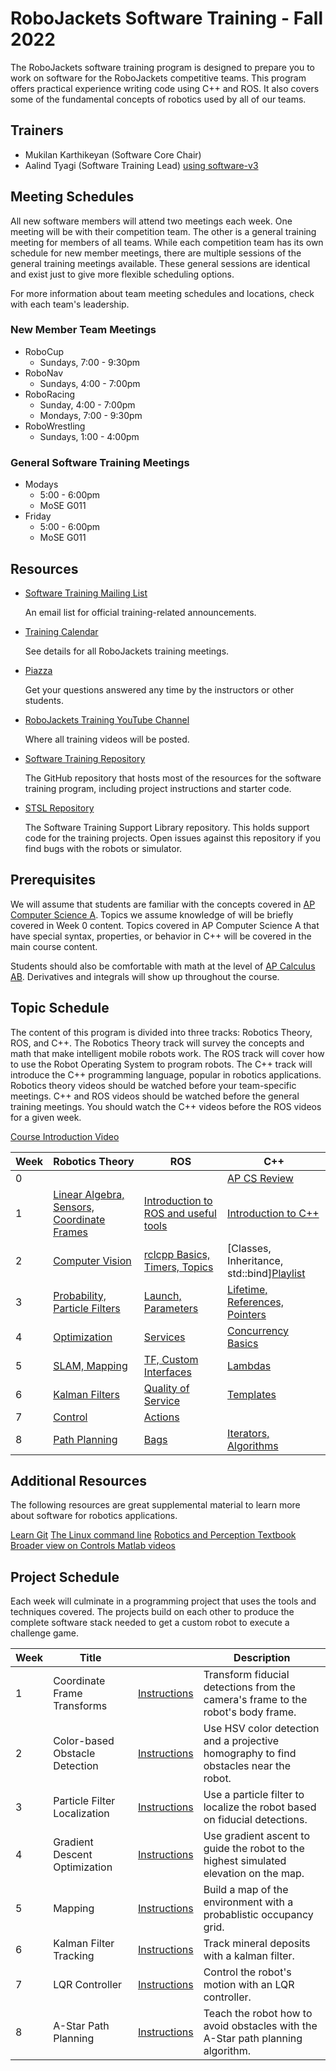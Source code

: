# RoboJackets Software Training - Fall 2022

The RoboJackets software training program is designed to prepare you to work on software for the RoboJackets competitive teams. This program offers practical experience writing code using C++ and ROS. It also covers some of the fundamental concepts of robotics used by all of our teams.

## Trainers
- Mukilan Karthikeyan (Software Core Chair)
- Aalind Tyagi (Software Training Lead) [using software-v3](https://github.com/RoboJackets/software-training-v3)


## Meeting Schedules

All new software members will attend two meetings each week. One meeting will be with their competition team. The other is a general training meeting for members of all teams. While each competition team has its own schedule for new member meetings, there are multiple sessions of the general training meetings available. These general sessions are identical and exist just to give more flexible scheduling options.

For more information about team meeting schedules and locations, check with each team's leadership.

### New Member Team Meetings
- RoboCup
  - Sundays, 7:00 - 9:30pm
- RoboNav
  - Sundays, 4:00 - 7:00pm
- RoboRacing
  - Sunday, 4:00 - 7:00pm
  - Mondays, 7:00 - 9:30pm
- RoboWrestling
  - Sundays, 1:00 - 4:00pm


### General Software Training Meetings
- Modays
  - 5:00 - 6:00pm
  - MoSE G011
- Friday
  - 5:00 - 6:00pm
  - MoSE G011

## Resources

- [Software Training Mailing List](https://lists.gatech.edu/sympa/robojackets-training-sw)

  An email list for official training-related announcements.

- [Training Calendar](https://robojackets.org/calendar/action~month/cat_ids~12/request_format~html/)

  See details for all RoboJackets training meetings.

- [Piazza](https://piazza.com/class/l7889f6vhrf1nv)

  Get your questions answered any time by the instructors or other students.

- [RoboJackets Training YouTube Channel](https://www.youtube.com/channel/UCh3TLV-vQzzcWGQ4u2jsMOw)

  Where all training videos will be posted.

- [Software Training Repository](https://github.com/RoboJackets/software-training)

  The GitHub repository that hosts most of the resources for the software training program, including project instructions and starter code.

- [STSL Repository](https://github.com/RoboJackets/stsl)

  The Software Training Support Library repository. This holds support code for the training projects. Open issues against this repository if you find bugs with the robots or simulator.

## Prerequisites

We will assume that students are familiar with the concepts covered in [AP Computer Science A](https://apstudents.collegeboard.org/courses/ap-computer-science-a). Topics we assume knowledge of will be briefly covered in Week 0 content. Topics covered in AP Computer Science A that have special syntax, properties, or behavior in C++ will be covered in the main course content.

Students should also be comfortable with math at the level of [AP Calculus AB](https://apstudents.collegeboard.org/courses/ap-calculus-ab). Derivatives and integrals will show up throughout the course.

## Topic Schedule

The content of this program is divided into three tracks: Robotics Theory, ROS, and C++. The Robotics Theory track will survey the concepts and math that make intelligent mobile robots work. The ROS track will cover how to use the Robot Operating System to program robots. The C++ track will introduce the C++ programming language, popular in robotics applications.
Robotics theory videos should be watched before your team-specific meetings. C++ and ROS videos should be watched before the general training meetings. You should watch the C++ videos before the ROS videos for a given week.

[Course Introduction Video](https://youtu.be/LZ4-nDEAFcY)

Week | Robotics Theory | ROS | C++
--- | --- | --- | ---
0 | | | [AP CS Review](https://youtube.com/playlist?list=PL1R5gSylLha2AOCmSaLdDlBMug5XFNfwv)
1 | [Linear Algebra, Sensors, Coordinate Frames](https://youtube.com/playlist?list=PL1R5gSylLha2RjafLHG9lqNqZ2rzH_hdQ) | [Introduction to ROS and useful tools](https://youtube.com/playlist?list=PL1R5gSylLha0y1U3yHAkCYJXXL-GiJDwF) | [Introduction to C++](https://youtube.com/playlist?list=PL1R5gSylLha1TChL2Lkm6PQQnOPRSIpDK)
2 | [Computer Vision](https://youtube.com/playlist?list=PL1R5gSylLha0cFU3nGomLr8cIUaKun6bl) | [rclcpp Basics, Timers, Topics](https://youtube.com/playlist?list=PL1R5gSylLha0wxbvXIiNeEr12aoO_VX_8) | [Classes, Inheritance, std::bind][Playlist](https://youtube.com/playlist?list=PL1R5gSylLha3KemZ2wqInhNm-db8kR88r)
3 | [Probability, Particle Filters](https://youtube.com/playlist?list=PL1R5gSylLha2ylxbALvguW15qf-mHjsGm)  | [Launch, Parameters](https://youtube.com/playlist?list=PL1R5gSylLha3YMGovXmHZGn9wVrAChkxk) | [Lifetime, References, Pointers](https://youtube.com/playlist?list=PL1R5gSylLha2BEzoEGSt-EAmx4HbvQ7RZ)
4 | [Optimization](https://youtube.com/playlist?list=PL1R5gSylLha0975HYnqN-Jq4Jx0r7LiTu) | [Services](https://youtube.com/playlist?list=PL1R5gSylLha3QucE7Smr0-YvnV70fZkoq) | [Concurrency Basics](https://youtube.com/playlist?list=PL1R5gSylLha1B3HQldnfhFu4_rVZnW55q)
5 | [SLAM, Mapping](https://www.youtube.com/watch?v=CgiVz-KMBH0&list=PL1R5gSylLha1cX02r8hiMA85vPmfSYHP_) | [TF, Custom Interfaces](https://youtube.com/playlist?list=PL1R5gSylLha2od_7P9YuSSLsKCd3vtCY7) | [Lambdas](https://youtube.com/playlist?list=PL1R5gSylLha1huMeonsTMxqU8DE7m_zWh)
6 | [Kalman Filters](https://youtube.com/playlist?list=PL1R5gSylLha0j_tmn3YhTTs90-pUFuZH9) | [Quality of Service](https://youtube.com/playlist?list=PL1R5gSylLha0IvTKCOckpL5QvVB4Hn-97) | [Templates](https://youtube.com/playlist?list=PL1R5gSylLha3kQMd1tIxDywbOWNNYaiJM)
7 | [Control](https://youtube.com/playlist?list=PL1R5gSylLha3nYaE3PTmJIon7GgIxzr_M) | [Actions](https://youtube.com/playlist?list=PL1R5gSylLha1qUf5ngWco_EnNfYsTzAUc) |
8 | [Path Planning](https://youtube.com/playlist?list=PL1R5gSylLha1epFZYz_z2BKO0sSXNPcjM) | [Bags](https://youtube.com/playlist?list=PL1R5gSylLha2i-XmvxwzfPgBKSJ6EKcF4) | [Iterators, Algorithms](https://youtube.com/playlist?list=PL1R5gSylLha1l1f8OcxXCVtnh6XmPzFzU)


<!-- Coming Soon: 
- What is Docker?
- How to use Git Effectively
- C++ practice 
  - indexing, sorting, mattrix operations -->


## Additional Resources
The following resources are great supplemental material to learn more about software for robotics applications.

[Learn Git](https://learngitbranching.js.org/?locale=en_US)
[The Linux command line](https://ubuntu.com/tutorials/command-line-for-beginners#1-overview)
[Robotics and Perception Textbook](https://www.roboticsbook.org/intro.html)
[Broader view on Controls Matlab videos ](https://www.mathworks.com/videos/tech-talks.html)
<!-- [Nvidia's Isaac ROS](https://developer.nvidia.com/isaac/ros) -->

<!-- 
Week | Robotics Theory | ROS | C++ 
--- | --- | --- | ---
0 | | | [Playlist](https://youtube.com/playlist?list=PL1R5gSylLha2AOCmSaLdDlBMug5XFNfwv)
1 | [Playlist](https://youtube.com/playlist?list=PL1R5gSylLha2RjafLHG9lqNqZ2rzH_hdQ) | [Playlist](https://youtube.com/playlist?list=PL1R5gSylLha0y1U3yHAkCYJXXL-GiJDwF) |[Playlist](https://youtube.com/playlist?list=PL1R5gSylLha1TChL2Lkm6PQQnOPRSIpDK)

2 | [Playlist](https://youtube.com/playlist?list=PL1R5gSylLha0cFU3nGomLr8cIUaKun6bl) | [Playlist](https://youtube.com/playlist?list=PL1R5gSylLha0wxbvXIiNeEr12aoO_VX_8) |[Playlist](https://youtube.com/playlist?list=PL1R5gSylLha3KemZ2wqInhNm-db8kR88r)

3 | [Playlist](https://youtube.com/playlist?list=PL1R5gSylLha2ylxbALvguW15qf-mHjsGm) | [Playlist](https://youtube.com/playlist?list=PL1R5gSylLha3YMGovXmHZGn9wVrAChkxk)| [Playlist](https://youtube.com/playlist?list=PL1R5gSylLha2BEzoEGSt-EAmx4HbvQ7RZ)

4 | [Playlist](https://youtube.com/playlist?list=PL1R5gSylLha0975HYnqN-Jq4Jx0r7LiTu) | [Playlist](https://youtube.com/playlist?list=PL1R5gSylLha3QucE7Smr0-YvnV70fZkoq)| [Playlist](https://youtube.com/playlist?list=PL1R5gSylLha1B3HQldnfhFu4_rVZnW55q)

5 | [Playlist](https://www.youtube.com/watch?v=CgiVz-KMBH0&list=PL1R5gSylLha1cX02r8hiMA85vPmfSYHP_) | [Playlist](https://youtube.com/playlist?list=PL1R5gSylLha2od_7P9YuSSLsKCd3vtCY7) |[Playlist](https://youtube.com/playlist?list=PL1R5gSylLha1huMeonsTMxqU8DE7m_zWh)

6 | [Playlist](https://youtube.com/playlist?list=PL1R5gSylLha0j_tmn3YhTTs90-pUFuZH9) | [Playlist](https://youtube.com/playlist?list=PL1R5gSylLha0IvTKCOckpL5QvVB4Hn-97)| [Playlist](https://youtube.com/playlist?list=PL1R5gSylLha3kQMd1tIxDywbOWNNYaiJM)

7 | [Playlist](https://youtube.com/playlist?list=PL1R5gSylLha3nYaE3PTmJIon7GgIxzr_M) | [Playlist](https://youtube.com/playlist?list=PL1R5gSylLha1qUf5ngWco_EnNfYsTzAUc) | No C++ videos this week 

8 | [Playlist](https://youtube.com/playlist?list=PL1R5gSylLha1epFZYz_z2BKO0sSXNPcjM) | [Playlist](https://youtube.com/playlist?list=PL1R5gSylLha2i-XmvxwzfPgBKSJ6EKcF4) |[Playlist](https://youtube.com/playlist?list=PL1R5gSylLha1l1f8OcxXCVtnh6XmPzFzU) -->

## Project Schedule

Each week will culminate in a programming project that uses the tools and techniques covered. The projects build on each other to produce the complete software stack needed to get a custom robot to execute a challenge game.

Week | Title |  | Description
--- | --- | --- | ---
1 | Coordinate Frame Transforms | [Instructions](projects/week_1/Instructions.md) | Transform fiducial detections from the camera's frame to the robot's body frame.
2 | Color-based Obstacle Detection | [Instructions](projects/week_2/Instructions.md) | Use HSV color detection and a projective homography to find obstacles near the robot.
3 | Particle Filter Localization | [Instructions](projects/week_3/Instructions.md) | Use a particle filter to localize the robot based on fiducial detections.
4 | Gradient Descent Optimization | [Instructions](projects/week_4/Instructions.md) | Use gradient ascent to guide the robot to the highest simulated elevation on the map.
5 | Mapping | [Instructions](projects/week_5/Instructions.md) | Build a map of the environment with a probablistic occupancy grid.
6 | Kalman Filter Tracking | [Instructions](projects/week_6/Instructions.md) | Track mineral deposits with a kalman filter.
7 | LQR Controller | [Instructions](projects/week_7/Instructions.md) | Control the robot's motion with an LQR controller.
8 | A-Star Path Planning | [Instructions](projects/week_8/Instructions.md) | Teach the robot how to avoid obstacles with the A-Star path planning algorithm.
